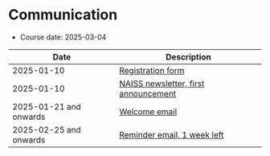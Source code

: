# Communication

- Course date: 2025-03-04

<!-- markdownlint-disable MD013 --><!-- Tables cannot be split up over lines, hence will break 80 characters per line -->

Date                  |Description
----------------------|------------------------------------------------------------------------
2025-01-10            |[Registration form](registration_form.md)
2025-01-10            |[NAISS newsletter, first announcement](newsletter_first_announcement.md)
2025-01-21 and onwards|[Welcome email](welcome_email.md)
2025-02-25 and onwards|[Reminder email, 1 week left](reminder_email_1_week_left.md)

<!-- markdownlint-enable MD013 -->
